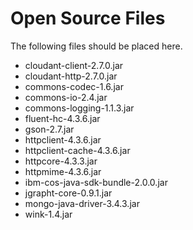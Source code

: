 <!--
The MIT License (MIT)

Copyright (c) 2014, 2017 IBM Corporation
Permission is hereby granted, free of charge, to any person obtaining a copy
of this software and associated documentation files (the "Software"), to deal
in the Software without restriction, including without limitation the rights
to use, copy, modify, merge, publish, distribute, sublicense, and/or sell
copies of the Software, and to permit persons to whom the Software is
furnished to do so, subject to the following conditions:

The above copyright notice and this permission notice shall be included in all
copies or substantial portions of the Software.

THE SOFTWARE IS PROVIDED "AS IS", WITHOUT WARRANTY OF ANY KIND, EXPRESS OR
IMPLIED, INCLUDING BUT NOT LIMITED TO THE WARRANTIES OF MERCHANTABILITY,
FITNESS FOR A PARTICULAR PURPOSE AND NONINFRINGEMENT. IN NO EVENT SHALL THE
AUTHORS OR COPYRIGHT HOLDERS BE LIABLE FOR ANY CLAIM, DAMAGES OR OTHER
LIABILITY, WHETHER IN AN ACTION OF CONTRACT, TORT OR OTHERWISE, ARISING FROM,
OUT OF OR IN CONNECTION WITH THE SOFTWARE OR THE USE OR OTHER DEALINGS IN THE
SOFTWARE.
-->

# Open Source Files

The following files should be placed here.

- cloudant-client-2.7.0.jar
- cloudant-http-2.7.0.jar
- commons-codec-1.6.jar
- commons-io-2.4.jar
- commons-logging-1.1.3.jar
- fluent-hc-4.3.6.jar
- gson-2.7.jar
- httpclient-4.3.6.jar
- httpclient-cache-4.3.6.jar
- httpcore-4.3.3.jar
- httpmime-4.3.6.jar
- ibm-cos-java-sdk-bundle-2.0.0.jar
- jgrapht-core-0.9.1.jar
- mongo-java-driver-3.4.3.jar
- wink-1.4.jar